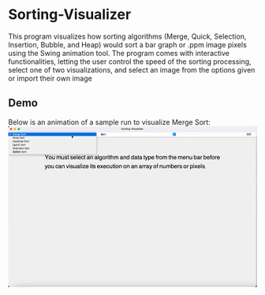 # Sorting-Visualizer

This program visualizes how sorting algorithms (Merge, Quick, Selection, Insertion, Bubble, and Heap) would sort a bar graph or .ppm image pixels using the Swing animation tool. The program comes with interactive functionalities, letting the user control the speed of the sorting processing, select one of two visualizations, and select an image from the options given or import their own image

## Demo
Below is an animation of a sample run to visualize Merge Sort:
![Alt Text](https://github.com/s8aH/Sorting-Visualizer/blob/master/merge%20sort.gif)
